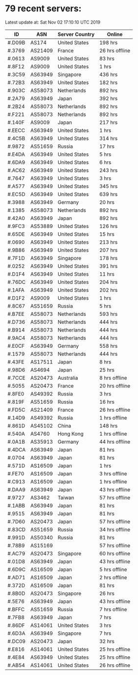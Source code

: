 # 79 recent servers:

Latest update at: Sat Nov 02 17:10:10 UTC 2019

| ID | ASN | Server Country | Online |
| -- | --- | -------------- | ------ |
| #.D09B | AS174 | United States | 198 hrs |
| #.3769 | AS21409 | France | 26 hrs offline |
| #.0613 | AS9009 | United States | 83 hrs |
| #.8F12 | AS9009 | United States | 1 hrs |
| #.3C59 | AS63949 | Singapore | 436 hrs |
| #.72B3 | AS63949 | United States | 182 hrs |
| #.903C | AS58073 | Netherlands | 892 hrs |
| #.2A79 | AS63949 | Japan | 392 hrs |
| #.2B24 | AS58073 | Netherlands | 892 hrs |
| #.F221 | AS58073 | Netherlands | 892 hrs |
| #.140F | AS9009 | Japan | 217 hrs |
| #.EECC | AS63949 | United States | 1 hrs |
| #.4C5B | AS63949 | United States | 314 hrs |
| #.9872 | AS51659 | Russia | 17 hrs |
| #.E4DA | AS63949 | United States | 5 hrs |
| #.6DA9 | AS63949 | United States | 6 hrs |
| #.AC62 | AS63949 | United States | 243 hrs |
| #.7647 | AS63949 | United States | 3 hrs |
| #.A577 | AS63949 | United States | 345 hrs |
| #.EC5D | AS63949 | United States | 639 hrs |
| #.3988 | AS63949 | Germany | 20 hrs |
| #.1385 | AS58073 | Netherlands | 892 hrs |
| #.42A0 | AS63949 | Japan | 892 hrs |
| #.9FC3 | AS53889 | United States | 126 hrs |
| #.65DE | AS63949 | United States | 15 hrs |
| #.0690 | AS63949 | United States | 213 hrs |
| #.9B86 | AS63949 | United States | 207 hrs |
| #.7F1D | AS63949 | Singapore | 178 hrs |
| #.0252 | AS63949 | United States | 391 hrs |
| #.D1F4 | AS63949 | United States | 11 hrs |
| #.76DC | AS63949 | United States | 204 hrs |
| #.1AFA | AS63949 | United States | 202 hrs |
| #.D1F2 | AS9009 | United States | 1 hrs |
| #.8C67 | AS51659 | Russia | 5 hrs |
| #.B7EE | AS58073 | Netherlands | 593 hrs |
| #.D736 | AS58073 | Netherlands | 444 hrs |
| #.B914 | AS58073 | Netherlands | 444 hrs |
| #.9AC4 | AS58073 | Netherlands | 444 hrs |
| #.E0CF | AS63949 | Germany | 558 hrs |
| #.1579 | AS58073 | Netherlands | 444 hrs |
| #.43FE | AS17511 | Japan | 8 hrs |
| #.98D6 | AS4694 | Japan | 25 hrs |
| #.7CCE | AS20473 | Australia | 8 hrs offline |
| #.5055 | AS20473 | France | 20 hrs offline |
| #.8FE0 | AS49392 | Russia | 3 hrs |
| #.819F | AS51659 | Russia | 16 hrs |
| #.FD5C | AS21409 | France | 26 hrs offline |
| #.14D9 | AS49392 | Russia | 1 hrs offline |
| #.861D | AS45102 | China | 148 hrs |
| #.540A | AS4760 | Hong Kong | 1 hrs offline |
| #.0A1B | AS35913 | Germany | 44 hrs offline |
| #.4DCA | AS63949 | Japan | 81 hrs |
| #.0704 | AS63949 | Japan | 81 hrs |
| #.571D | AS16509 | Japan | 1 hrs |
| #.FE70 | AS16509 | Japan | 3 hrs offline |
| #.C913 | AS16509 | Japan | 1 hrs offline |
| #.DAA9 | AS63949 | Japan | 43 hrs offline |
| #.9727 | AS3462 | Taiwan | 57 hrs offline |
| #.1ABB | AS63949 | Japan | 81 hrs |
| #.9515 | AS63949 | Japan | 81 hrs |
| #.7D60 | AS20473 | Japan | 57 hrs offline |
| #.83CD | AS51659 | Russia | 34 hrs offline |
| #.991D | AS50340 | Russia | 81 hrs |
| #.78B9 | AS15169 |  | 57 hrs offline |
| #.AC79 | AS20473 | Singapore | 60 hrs offline |
| #.01D8 | AS63949 | Japan | 43 hrs offline |
| #.6D9C | AS16509 | Japan | 5 hrs offline |
| #.AD71 | AS16509 | Japan | 2 hrs offline |
| #.372D | AS16509 | Japan | 81 hrs |
| #.8B0D | AS20473 | Singapore | 26 hrs |
| #.5E76 | AS63949 | Japan | 43 hrs offline |
| #.BFFC | AS51659 | Russia | 7 hrs offline |
| #.7FB8 | AS63949 | Japan | 7 hrs |
| #.86DF | AS14061 | United States | 3 hrs |
| #.6D3A | AS63949 | Singapore | 7 hrs |
| #.DC09 | AS20473 | Japan | 32 hrs |
| #.E816 | AS14061 | United States | 25 hrs offline |
| #.4E84 | AS63949 | United States | 25 hrs offline |
| #.AB54 | AS14061 | United States | 26 hrs offline |

